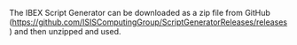 The IBEX Script Generator can be downloaded as a zip file from GitHub (https://github.com/ISISComputingGroup/ScriptGeneratorReleases/releases) and then unzipped and used.